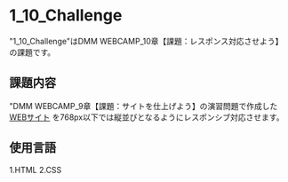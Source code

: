 # 1_10_Challenge
"1_10_Challenge"はDMM WEBCAMP_10章【課題：レスポンス対応させよう】の課題です。

## 課題内容
"DMM WEBCAMP_9章【課題：サイトを仕上げよう】の演習問題で作成した[WEBサイト](https://github.com/yuta-hashi/1-9_exercise  "1_9_exercise")
を768px以下では縦並びとなるようにレスポンシブ対応させます。

## 使用言語
1.HTML
2.CSS


